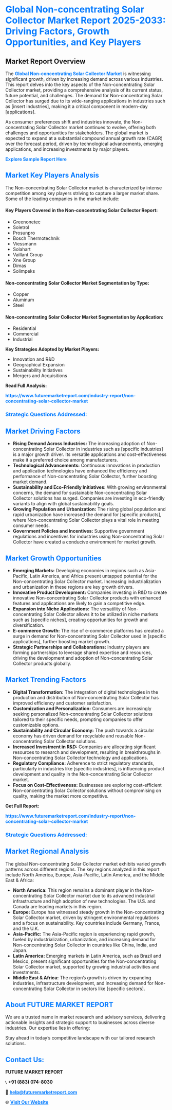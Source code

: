 <h1 style="color: #007BFF;">Global Non-concentrating Solar Collector Market Report 2025-2033: Driving Factors, Growth Opportunities, and Key Players</h1>

<section id="overview">
<h2>Market Report Overview</h2>
<p>The <a href="https://www.futuremarketreport.com/industry-report/non-concentrating-solar-collector-market" style="color: #007BFF; text-decoration: none;"><strong>Global Non-concentrating Solar Collector Market</strong></a> is witnessing significant growth, driven by increasing demand across various industries. This report delves into the key aspects of the Non-concentrating Solar Collector market, providing a comprehensive analysis of its current status, future potential, and challenges. The demand for Non-concentrating Solar Collector has surged due to its wide-ranging applications in industries such as [insert industries], making it a critical component in modern-day [applications].</p>
<p>As consumer preferences shift and industries innovate, the Non-concentrating Solar Collector market continues to evolve, offering both challenges and opportunities for stakeholders. The global market is expected to expand at a substantial compound annual growth rate (CAGR) over the forecast period, driven by technological advancements, emerging applications, and increasing investments by major players.</p>
</section>

<section id="overview">
<p><a href="https://www.futuremarketreport.com/request-sample/reportId=63726" style="color: #007BFF; text-decoration: none;"><strong>Explore Sample Report Here</strong></a></p>
</section>

<section id="key-players">
<h2 style="color: #007BFF;">Market Key Players Analysis</h2>
<p>The Non-concentrating Solar Collector market is characterized by intense competition among key players striving to capture a larger market share. Some of the leading companies in the market include:</p>
<h4>Key Players Covered in the Non-concentrating Solar Collector Report:</h4>
<ul><li>Greenonetec</li><li>Soletrol</li><li>Prosunpro</li><li>Bosch Thermotechnik</li><li>Viessmann</li><li>Solahart</li><li>Vaillant Group</li><li>Xne Group</li><li>Dimas</li><li>Solimpeks</li></ul>
<h4>Non-concentrating Solar Collector Market Segmentation by Type:</h4>
<ul><li>Copper</li><li>Aluminum</li><li>Steel</li></ul>

<h4>Non-concentrating Solar Collector Market Segmentation by Application:</h4>
<ul><li>Residential</li><li>Commercial</li><li>Industrial</li></ul>
<p><strong>Key Strategies Adopted by Market Players:</strong></p>
<ul>
<li>Innovation and R&D</li>
<li>Geographical Expansion</li>
<li>Sustainability Initiatives</li>
<li>Mergers and Acquisitions</li>
</ul>
</section>

<section>
<p><strong>Read Full Analysis: </strong></p><a href="https://www.futuremarketreport.com/industry-report/non-concentrating-solar-collector-market" style="color: #007BFF; text-decoration: none;"><strong>https://www.futuremarketreport.com/industry-report/non-concentrating-solar-collector-market</strong></a>
<h3 style="color: #007BFF;">Strategic Questions Addressed:</h3>
</section>

<section id="driving-factors">
<h2 style="color: #007BFF;">Market Driving Factors</h2>
<ul>
<li><strong>Rising Demand Across Industries:</strong> The increasing adoption of Non-concentrating Solar Collector in industries such as [specific industries] is a major growth driver. Its versatile applications and cost-effectiveness make it a preferred choice among manufacturers.</li>
<li><strong>Technological Advancements:</strong> Continuous innovations in production and application technologies have enhanced the efficiency and performance of Non-concentrating Solar Collector, further boosting market demand.</li>
<li><strong>Sustainability and Eco-Friendly Initiatives:</strong> With growing environmental concerns, the demand for sustainable Non-concentrating Solar Collector solutions has surged. Companies are investing in eco-friendly variants to align with global sustainability goals.</li>
<li><strong>Growing Population and Urbanization:</strong> The rising global population and rapid urbanization have increased the demand for [specific products], where Non-concentrating Solar Collector plays a vital role in meeting consumer needs.</li>
<li><strong>Government Policies and Incentives:</strong> Supportive government regulations and incentives for industries using Non-concentrating Solar Collector have created a conducive environment for market growth.</li>
</ul>
</section>

<section id="growth-opportunities">
<h2 style="color: #007BFF;">Market Growth Opportunities</h2>
<ul>
<li><strong>Emerging Markets:</strong> Developing economies in regions such as Asia-Pacific, Latin America, and Africa present untapped potential for the Non-concentrating Solar Collector market. Increasing industrialization and urbanization in these regions are key growth drivers.</li>
<li><strong>Innovative Product Development:</strong> Companies investing in R&D to create innovative Non-concentrating Solar Collector products with enhanced features and applications are likely to gain a competitive edge.</li>
<li><strong>Expansion into Niche Applications:</strong> The versatility of Non-concentrating Solar Collector allows it to be utilized in niche markets such as [specific niches], creating opportunities for growth and diversification.</li>
<li><strong>E-commerce Growth:</strong> The rise of e-commerce platforms has created a surge in demand for Non-concentrating Solar Collector used in [specific applications], further boosting market growth.</li>
<li><strong>Strategic Partnerships and Collaborations:</strong> Industry players are forming partnerships to leverage shared expertise and resources, driving the development and adoption of Non-concentrating Solar Collector products globally.</li>
</ul>
</section>

<section id="trending-factors">
<h2 style="color: #007BFF;">Market Trending Factors</h2>
<ul>
<li><strong>Digital Transformation:</strong> The integration of digital technologies in the production and distribution of Non-concentrating Solar Collector has improved efficiency and customer satisfaction.</li>
<li><strong>Customization and Personalization:</strong> Consumers are increasingly seeking personalized Non-concentrating Solar Collector solutions tailored to their specific needs, prompting companies to offer customizable options.</li>
<li><strong>Sustainability and Circular Economy:</strong> The push towards a circular economy has driven demand for recyclable and reusable Non-concentrating Solar Collector solutions.</li>
<li><strong>Increased Investment in R&D:</strong> Companies are allocating significant resources to research and development, resulting in breakthroughs in Non-concentrating Solar Collector technology and applications.</li>
<li><strong>Regulatory Compliance:</strong> Adherence to strict regulatory standards, particularly in industries like [specific industries], is influencing product development and quality in the Non-concentrating Solar Collector market.</li>
<li><strong>Focus on Cost-Effectiveness:</strong> Businesses are exploring cost-efficient Non-concentrating Solar Collector solutions without compromising on quality, making the market more competitive.</li>
</ul>
</section>

<section>
<p><strong>Get Full Report: </strong></p><a href="https://www.futuremarketreport.com/industry-report/non-concentrating-solar-collector-market" style="color: #007BFF; text-decoration: none;"><strong>https://www.futuremarketreport.com/industry-report/non-concentrating-solar-collector-market</strong></a>
<h3 style="color: #007BFF;">Strategic Questions Addressed:</h3>
</section>


<section id="regional-analysis">
<h2 style="color: #007BFF;">Market Regional Analysis</h2>
<p>The global Non-concentrating Solar Collector market exhibits varied growth patterns across different regions. The key regions analyzed in this report include North America, Europe, Asia-Pacific, Latin America, and the Middle East & Africa:</p>
<ul>
<li><strong>North America:</strong> This region remains a dominant player in the Non-concentrating Solar Collector market due to its advanced industrial infrastructure and high adoption of new technologies. The U.S. and Canada are leading markets in this region.</li>
<li><strong>Europe:</strong> Europe has witnessed steady growth in the Non-concentrating Solar Collector market, driven by stringent environmental regulations and a focus on sustainability. Key countries include Germany, France, and the U.K.</li>
<li><strong>Asia-Pacific:</strong> The Asia-Pacific region is experiencing rapid growth, fueled by industrialization, urbanization, and increasing demand for Non-concentrating Solar Collector in countries like China, India, and Japan.</li>
<li><strong>Latin America:</strong> Emerging markets in Latin America, such as Brazil and Mexico, present significant opportunities for the Non-concentrating Solar Collector market, supported by growing industrial activities and investments.</li>
<li><strong>Middle East & Africa:</strong> The region’s growth is driven by expanding industries, infrastructure development, and increasing demand for Non-concentrating Solar Collector in sectors like [specific sectors].</li>
</ul>
</section>

<footer>
<h2 style="color: #007BFF;">About FUTURE MARKET REPORT</h2>
<p>We are a trusted name in market research and advisory services, delivering actionable insights and strategic support to businesses across diverse industries. Our expertise lies in offering:</p>

<p>Stay ahead in today’s competitive landscape with our tailored research solutions.</p>

<h2 style="color: #007BFF;">Contact Us:</h2>
<p><strong>FUTURE MARKET REPORT</strong></p>
<p>📞 <strong>+91 (883) 074-8030</strong></p>
<p>📧 <strong><a href="mailto:help@futuremarketreport.com" style="color: #007BFF;">help@futuremarketreport.com</a></strong></p>
<p>🌐 <strong><a href="https://www.futuremarketreport.com/" style="color: #007BFF;">Visit Our Website</a></strong></p>
</footer>